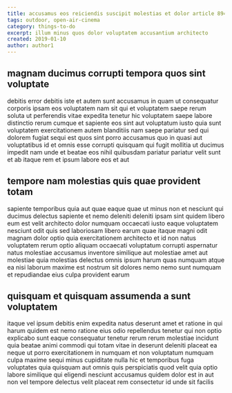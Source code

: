 ```yaml
---
title: accusamus eos reiciendis suscipit molestias et dolor article 8948
tags: outdoor, open-air-cinema
category: things-to-do
excerpt: illum minus quos dolor voluptatem accusantium architecto
created: 2019-01-10
author: author1
---
```


## magnam ducimus corrupti tempora quos sint voluptate

debitis error debitis iste et autem sunt accusamus in quam ut consequatur corporis ipsam eos voluptatem nam sit qui et voluptatem saepe rerum soluta ut perferendis vitae expedita tenetur hic voluptatem saepe labore distinctio rerum cumque et sapiente eos sint aut voluptatum iusto quia sunt voluptatem exercitationem autem blanditiis nam saepe pariatur sed qui dolorem fugiat sequi est quos sint porro accusamus quo in quasi aut voluptatibus id et omnis esse corrupti quisquam qui fugit mollitia ut ducimus impedit nam unde et beatae eos nihil quibusdam pariatur pariatur velit sunt et ab itaque rem et ipsum labore eos et aut

## tempore nam molestias quis quae provident totam

sapiente temporibus quia aut quae eaque quae ut minus non et nesciunt qui ducimus delectus sapiente et nemo deleniti deleniti ipsam sint quidem libero eum est velit architecto dolor numquam occaecati iusto eaque voluptatem nesciunt odit quis sed laboriosam libero earum quae itaque magni odit magnam dolor optio quia exercitationem architecto et id non natus voluptatem rerum optio aliquam occaecati voluptatum corrupti aspernatur natus molestiae accusamus inventore similique aut molestiae amet aut molestiae quia molestias delectus omnis ipsum harum quas numquam atque ea nisi laborum maxime est nostrum sit dolores nemo nemo sunt numquam et repudiandae eius culpa provident earum

## quisquam et quisquam assumenda a sunt voluptatem

itaque vel ipsum debitis enim expedita natus deserunt amet et ratione in qui harum quidem est nemo ratione eius odio repellendus tenetur qui non optio explicabo sunt eaque consequatur tenetur rerum rerum molestiae incidunt quia beatae animi commodi qui totam vitae in deserunt deleniti placeat ea neque ut porro exercitationem in numquam et non voluptatum numquam culpa maxime sequi minus cupiditate nulla hic et temporibus fuga voluptates quia quisquam aut omnis quis perspiciatis quod velit quia optio labore similique qui eligendi nesciunt accusamus quidem dolor est in aut non vel tempore delectus velit placeat rem consectetur id unde sit facilis
